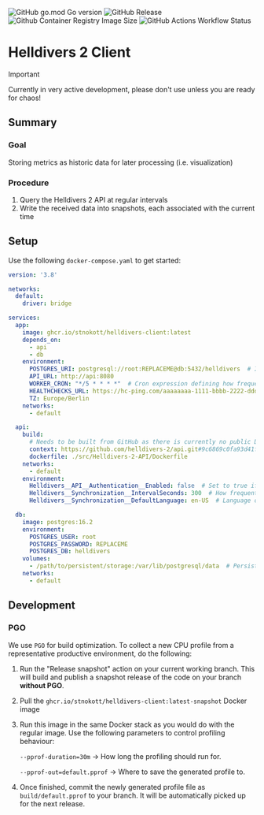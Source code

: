 ![GitHub go.mod Go version](https://img.shields.io/github/go-mod/go-version/stnokott/helldivers-client)
![GitHub Release](https://img.shields.io/github/v/release/stnokott/helldivers-client?logo=docker)
![Github Container Registry Image Size](https://ghcr-badge.egpl.dev/stnokott/helldivers-client/size?tag=latest)
![GitHub Actions Workflow Status](https://img.shields.io/github/actions/workflow/status/stnokott/helldivers-client/test.yml?branch=main&event=schedule&label=integration%20tests)

# Helldivers 2 Client

> [!IMPORTANT]  
> Currently in very active development, please don't use unless you are ready for chaos!

## Summary

### Goal
 Storing metrics as historic data for later processing (i.e. visualization)

### Procedure
1. Query the Helldivers 2 API at regular intervals
2. Write the received data into snapshots, each associated with the current time

## Setup

Use the following `docker-compose.yaml` to get started:

```yaml
version: '3.8'

networks:
  default:
    driver: bridge

services:
  app:
    image: ghcr.io/stnokott/helldivers-client:latest
    depends_on:
      - api
      - db
    environment:
      POSTGRES_URI: postgresql://root:REPLACEME@db:5432/helldivers  # IMPORTANT: use same credentials as in the <db> container.
      API_URL: http://api:8080
      WORKER_CRON: "*/5 * * * *"  # Cron expression defining how frequent the API is queried. Should be no less than API update interval below. (optional, default is every 5min)
      HEALTHCHECKS_URL: https://hc-ping.com/aaaaaaaa-1111-bbbb-2222-dddddddddddd # healthchecks.io URL. (optional)
      TZ: Europe/Berlin
    networks:
      - default

  api:
    build:
      # Needs to be built from GitHub as there is currently no public Docker image available
      context: https://github.com/helldivers-2/api.git#9c6869c0fa93d41f715fd55b8cce1f11ca257475  # pin version
      dockerfile: ./src/Helldivers-2-API/Dockerfile
    networks:
      - default
    environment:
      Helldivers__API__Authentication__Enabled: false  # Set to true if exposed
      Helldivers__Synchronization__IntervalSeconds: 300  # How frequent the API data is updated.
      Helldivers__Synchronization__DefaultLanguage: en-US  # Language of strings such as Major Order text.

  db:
    image: postgres:16.2
    environment:
      POSTGRES_USER: root
      POSTGRES_PASSWORD: REPLACEME
      POSTGRES_DB: helldivers
    volumes:
      - /path/to/persistent/storage:/var/lib/postgresql/data  # Persist your DB data
    networks:
      - default
```

## Development

### PGO

We use `PGO` for build optimization.
To collect a new CPU profile from a representative productive environment, do the following:
1. Run the "Release snapshot" action on your current working branch.
   This will build and publish a snapshot release of the code on your branch **without PGO**.
2. Pull the `ghcr.io/stnokott/helldivers-client:latest-snapshot` Docker image
3. Run this image in the same Docker stack as you would do with the regular image.
   Use the following parameters to control profiling behaviour:

   `--pprof-duration=30m` -> How long the profiling should run for.
   
   `--pprof-out=default.pprof` -> Where to save the generated profile to.
4. Once finished, commit the newly generated profile file as `build/default.pprof` to your branch.
   It will be automatically picked up for the next release.
